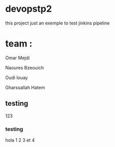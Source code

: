 # devopstp2
 this project just an exemple to test jinkins pipeline 
 
 # team : 
 Omar Mejdi 
 
 Naoures Bzeouich 
 
 Oudi louay 
 
 Gharssallah Hatem 

 ## testing 
 123

### testing 

hola 1 2 3 et 4







 
